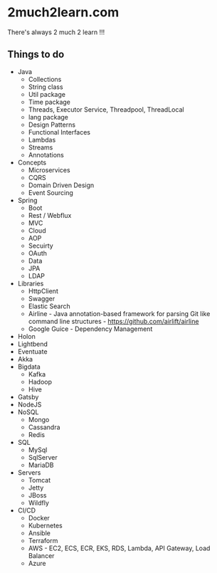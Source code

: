 # 2much2learn.com

There's always 2 much 2 learn !!!

## Things to do
* Java
  * Collections
  * String class
  * Util package
  * Time package
  * Threads, Executor Service, Threadpool, ThreadLocal
  * lang package
  * Design Patterns
  * Functional Interfaces
  * Lambdas
  * Streams
  * Annotations
* Concepts
  * Microservices
  * CQRS
  * Domain Driven Design
  * Event Sourcing
* Spring
  * Boot
  * Rest / Webflux
  * MVC
  * Cloud
  * AOP
  * Secuirty
  * OAuth
  * Data
  * JPA
  * LDAP
* Libraries
  * HttpClient
  * Swagger
  * Elastic Search
  * Airline - Java annotation-based framework for parsing Git like command line structures - https://github.com/airlift/airline
  * Google Guice - Dependency Management
* Holon
* Lightbend
* Eventuate
* Akka
* Bigdata
  * Kafka
  * Hadoop
  * Hive
* Gatsby
* NodeJS
* NoSQL
  * Mongo
  * Cassandra
  * Redis
* SQL
  * MySql
  * SqlServer
  * MariaDB
* Servers
  * Tomcat
  * Jetty
  * JBoss
  * Wildfly
* CI/CD
  * Docker
  * Kubernetes
  * Ansible
  * Terraform
  * AWS - EC2, ECS, ECR, EKS, RDS, Lambda, API Gateway, Load Balancer
  * Azure
